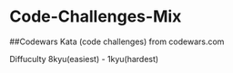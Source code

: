 # Code-Challenges-Mix

##Codewars
Kata (code challenges) from codewars.com

Diffuculty 8kyu(easiest) - 1kyu(hardest)
